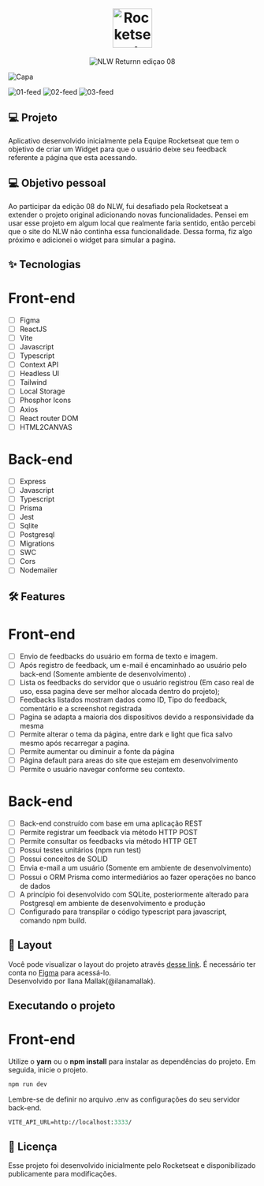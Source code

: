 <h1 align="center">
  <img alt="Rocketseat" height="80" title="Rocketseat" src="https://avatars.githubusercontent.com/u/28929274?s=200&amp;v=4" />
</h1>

<p align="center">
  <img alt="NLW Returnn ediçao 08" src="https://user-images.githubusercontent.com/51727640/167922155-8f18c6ae-e221-4a54-b9eb-d2358f739937.svg" />
</p>

![Capa](https://user-images.githubusercontent.com/51727640/167926346-1df2d26c-47e6-4e3f-abb9-322b1e7120b4.svg)

![01-feed](https://user-images.githubusercontent.com/51727640/167926128-bd475490-b850-4cf0-abd5-8378bcf2d4f2.png)
![02-feed](https://user-images.githubusercontent.com/51727640/167926130-8d50394a-8ffc-46c3-b9e6-2d4e893b9b65.png)
![03-feed](https://user-images.githubusercontent.com/51727640/167926132-c6da665f-65c2-447f-862a-1772c7538943.png)

## 💻 Projeto
Aplicativo desenvolvido inicialmente pela Equipe Rocketseat que tem o objetivo de criar um Widget para que o usuário deixe seu feedback referente a página que esta acessando.

## 💻 Objetivo pessoal
Ao participar da edição 08 do NLW, fui desafiado pela Rocketseat a extender o projeto original adicionando novas funcionalidades. 
Pensei em usar esse projeto em algum local que realmente faria sentido, então percebi que o site do NLW não continha essa funcionalidade.
Dessa forma, fiz algo próximo e adicionei o widget para simular a pagina.

## ✨ Tecnologias

# Front-end
-   [ ] Figma
-   [ ] ReactJS
-   [ ] Vite
-   [ ] Javascript
-   [ ] Typescript
-   [ ] Context API
-   [ ] Headless UI
-   [ ] Tailwind
-   [ ] Local Storage
-   [ ] Phosphor Icons
-   [ ] Axios
-   [ ] React router DOM
-   [ ] HTML2CANVAS

# Back-end
-   [ ] Express
-   [ ] Javascript
-   [ ] Typescript
-   [ ] Prisma
-   [ ] Jest
-   [ ] Sqlite
-   [ ] Postgresql
-   [ ] Migrations
-   [ ] SWC
-   [ ] Cors
-   [ ] Nodemailer

## :hammer_and_wrench: Features 

# Front-end
-   [ ] Envio de feedbacks do usuário em forma de texto e imagem.
-   [ ] Após registro de feedback, um e-mail é encaminhado ao usuário pelo back-end (Somente ambiente de desenvolvimento) .
-   [ ] Lista os feedbacks do servidor que o usuário registrou (Em caso real de uso, essa pagina deve ser melhor alocada dentro do projeto);
-   [ ] Feedbacks listados mostram dados como ID, Tipo do feedback, comentário e a screenshot registrada
-   [ ] Pagina se adapta a maioria dos dispositivos devido a responsividade da mesma
-   [ ] Permite alterar o tema da página, entre dark e light que fica salvo mesmo após recarregar a pagina.
-   [ ] Permite aumentar ou diminuir a fonte da página
-   [ ] Página default para areas do site que estejam em desenvolvimento
-   [ ] Permite o usuário navegar conforme seu contexto.

# Back-end
-   [ ] Back-end construído com base em uma aplicação REST
-   [ ] Permite registrar um feedback via método HTTP POST
-   [ ] Permite consultar os feedbacks via método HTTP GET
-   [ ] Possui testes unitários (npm run test)
-   [ ] Possui conceitos de SOLID
-   [ ] Envia e-mail a um usuário (Somente em ambiente de desenvolvimento)
-   [ ] Possui o ORM Prisma como intermediários ao fazer operações no banco de dados
-   [ ] A princípio foi desenvolvido com SQLite, posteriormente alterado para Postgresql em ambiente de desenvolvimento e produção 
-   [ ] Configurado para transpilar o código typescript para javascript, comando npm build.

## 🔖 Layout

Você pode visualizar o layout do projeto através [desse link](https://www.figma.com/community/file/1102912516166573468). 
É necessário ter conta no [Figma](http://figma.com/) para acessá-lo.
<br />
Desenvolvido por Ilana Mallak(@ilanamallak).


## Executando o projeto

# Front-end
Utilize o **yarn** ou o **npm install** para instalar as dependências do projeto.
Em seguida, inicie o projeto.

```cl
npm run dev
```

Lembre-se de definir no arquivo .env as configurações do seu servidor back-end.
 
 ```cl
VITE_API_URL=http://localhost:3333/
```


## 📄 Licença

Esse projeto foi desenvolvido inicialmente pelo Rocketseat e disponibilizado publicamente para modificações.

<br />
